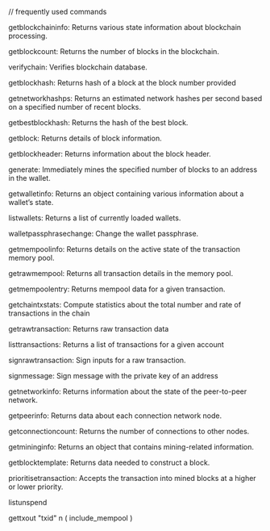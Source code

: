 // frequently used commands

getblockchaininfo: Returns various state information about blockchain processing.

getblockcount: Returns the number of blocks in the blockchain.

verifychain: Verifies blockchain database.

getblockhash: Returns hash of a block at the block number provided

getnetworkhashps: Returns an estimated network hashes per second based on a specified number of recent blocks.

getbestblockhash: Returns the hash of the best block.

getblock: Returns details of block information.

getblockheader: Returns information about the block header.

generate: Immediately mines the specified number of blocks to an address in the wallet.

getwalletinfo: Returns an object containing various information about a wallet’s state.

listwallets: Returns a list of currently loaded wallets.

walletpassphrasechange: Change the wallet passphrase.

getmempoolinfo: Returns details on the active state of the transaction memory pool.

getrawmempool: Returns all transaction details in the memory pool.

getmempoolentry: Returns mempool data for a given transaction.

getchaintxstats: Compute statistics about the total number and rate of transactions in the chain

getrawtransaction: Returns raw transaction data

listtransactions: Returns a list of transactions for a given account

signrawtransaction: Sign inputs for a raw transaction.

signmessage: Sign message with the private key of an address

getnetworkinfo: Returns information about the state of the peer-to-peer network.

getpeerinfo: Returns data about each connection network node.

getconnectioncount: Returns the number of connections to other nodes.

getmininginfo: Returns an object that contains mining-related information.

getblocktemplate: Returns data needed to construct a block.

prioritisetransaction: Accepts the transaction into mined blocks at a higher or lower priority.

listunspend

gettxout "txid" n ( include_mempool )

